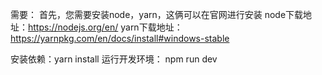 需要：
首先，您需要安装node，yarn，这俩可以在官网进行安装
node下载地址：https://nodejs.org/en/
yarn下载地址：https://yarnpkg.com/en/docs/install#windows-stable

安装依赖：yarn install
运行开发环境： npm run dev

